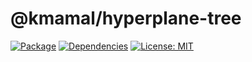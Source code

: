 # @kmamal/hyperplane-tree

[![Package](https://img.shields.io/npm/v/%2540kmamal%252Fhyperplane-tree)](https://www.npmjs.com/package/@kmamal/hyperplane-tree)
[![Dependencies](https://img.shields.io/librariesio/release/npm/@kmamal/hyperplane-tree)](https://libraries.io/npm/@kmamal%2Fhyperplane-tree)
[![License: MIT](https://img.shields.io/badge/License-MIT-yellow.svg)](https://opensource.org/licenses/MIT)
